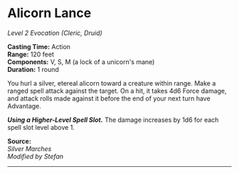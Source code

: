 # Alicorn Lance
*Level 2 Evocation (Cleric, Druid)*

**Casting Time:** Action  
**Range:** 120 feet  
**Components:** V, S, M (a lock of a unicorn's mane)  
**Duration:** 1 round

You hurl a silver, etereal alicorn toward a creature within range. Make a ranged spell attack against the target. On a hit, it takes 4d6 Force damage, and attack rolls made against it before the end of your next turn have Advantage.

***Using a Higher-Level Spell Slot.*** The damage increases by 1d6 for each spell slot level above 1.

**Source:**  
*Silver Marches*  
*Modified by Stefan*  


---